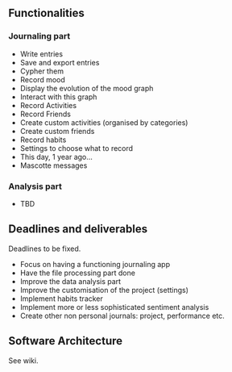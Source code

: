 ## Functionalities

### Journaling part
- Write entries
- Save and export entries
- Cypher them
- Record mood
- Display the evolution of the mood graph
- Interact with this graph
- Record Activities
- Record Friends
- Create custom activities (organised by categories)
- Create custom friends
- Record habits
- Settings to choose what to record
- This day, 1 year ago...
- Mascotte messages

### Analysis part
- TBD

## Deadlines and deliverables

Deadlines to be fixed.
- Focus on having a functioning journaling app
- Have the file processing part done
- Improve the data analysis part
- Improve the customisation of the project (settings)
- Implement habits tracker
- Implement more or less sophisticated sentiment analysis
- Create other non personal journals: project, performance etc.

## Software Architecture

 See wiki.